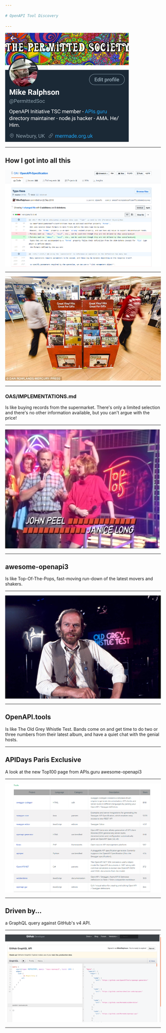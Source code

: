 ```yaml
---

# OpenAPI Tool Discovery

---
```


![bio](images/twitter-bio.jpg)

---

## How I got into all this

![first](images/first-commit.png)

---

![imp](images/sainsburys.jpg)

---

### OAS/IMPLEMENTATIONS.md

Is like buying records from the supermarket. There's only a limited selection and there's no other information available, but you can't argue with the price!

---

![totp](images/JohnandJan.png)

---

## awesome-openapi3

Is like Top-Of-The-Pops, fast-moving run-down of the latest movers and shakers.

---

![ogwt](images/whistle-test.jpg)

---

## OpenAPI.tools

Is like The Old Grey Whistle Test. Bands come on and get time to do two or three numbers from their latest album, and have a quiet chat with the genial hosts.

---

## APIDays Paris Exclusive

A look at the new Top100 page from APIs.guru awesome-openapi3

---

![top100](images/top100.png)

---

## Driven by...

a GraphQL query against GitHub's v4 API.

---

![graphql](images/graphql-query.png)

---
